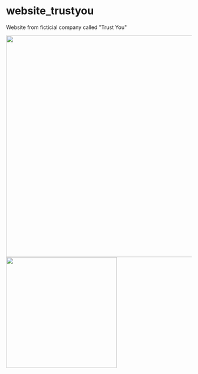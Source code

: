 # website_trustyou
Website from ficticial company called "Trust You"

<center>
<img src="img/mockup.png" width="600" />
</center>

<img src="img/insta.png" width="300" />


